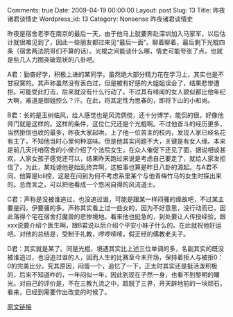 Comments: true
Date: 2009-04-19 00:00:00
Layout: post
Slug: 13
Title: 昨夜诸君谈情史
Wordpress_id: 13
Category: Nonsense
昨夜诸君谈情史

  


昨夜是宿舍老李在南京的最后一天，由于他马上就要奔赴深圳加入马家军，以后估计就很难见到了，因此一些朋友都过来见“最后一面”。聊着聊着，最后剩下光棍四条（宿舍两法院哥们不算的话）。光棍之间能谈什么哪，情史可能夸张了点，也就是些几人力图突破现状的八卦吧。




A君：勤奋好学，积极上进的某同学。虽然绝大部分精力花在学习上，其实也是不甘寂寞的。其声称虽然没有表白过，但是被有好感的大姐姐误会了，结果悲惨遭拒。可能受此打击，后来就没有什么行动了。不过其有绯闻的女人貌似都比他年纪大啊，难道是御姐控么？汗。在此，将其定性为思春的，即将下山的小和尚。




B君：长的是玉树临风，给人感觉也是风流倜傥，还十分博学，能侃的很，好像他师门就是这样的。这样的条件，这位仁兄还是个光棍啊。不过他奋斗的经历更多，当然拒信也收的最多，昨夜大家起哄，上了他一位苦主的校内，发现人家已经名花有主了，不知他当时心里何种滋味。但是他其实问题不大，关键是有女人缘。本来是前几天托咱宿舍的小侯介绍了个法院女生，在众人催促下还见了面，据说相谈甚欢，人家女孩子感觉还可以，结果昨天跑过来说是考虑自己要走了，就给人家发拒信了，为此，某戏谑他是始乱终弃啊，这桩事也算是昨日八卦的源起。与A君不同，他算是loli控，这是在问到为何不考虑系里某个与他青梅竹马的女生时探出来的。总而言之，可以把他看成一个悠闲自得的风流道士。




C君：声称是没被谁追过，也没追过谁，可能是跟某一样闷骚的缘故吧，不过某主要是闷，伊要骚的多。声称其实看上过一些女的，因为不好意思，没行动而已，因此落得个宅在宿舍打魔兽的悲惨境地。看来他也挺急的，到处要让人传授经验，跟xxx说要介绍个医生啊，跟B君说以后介绍个平安小妹子什么的。在此就祝他好运吧。对他的总结是，受制于礼教，啰啰嗦嗦，假正经的儒教老夫子。




D君：其实就是某了。同是光棍，境遇其实比上述三位单调的多，名副其实的既没被谁追过，也没追过谁的人，因而人生的比赛至今未开场，保持着拒人与被拒0：0的完美比分。究其原因，闷蛋一个，追忆了一下，正太时其实还是挺活泼积极的，后来不知道咋的，一年闷似一年，因此到现在孑然一身，也看不到黎明的曙光。对自己的评价是，不在三教九流之中，超脱了三界，开天辟地前的一块顽石。看来，已经到需要作出改变的时候了。

[原文链接](http://lw02nju.blog.163.com/blog/static/11160279200931994159378/)
